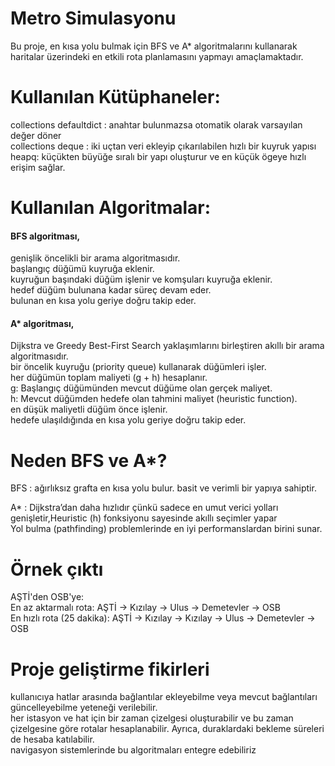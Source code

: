 # Metro Simulasyonu
Bu proje, en kısa yolu bulmak için BFS ve A* algoritmalarını kullanarak haritalar üzerindeki en etkili rota planlamasını yapmayı amaçlamaktadır.

# Kullanılan Kütüphaneler: 
collections defaultdict : anahtar bulunmazsa otomatik olarak varsayılan değer döner <br>
collections deque : iki uçtan veri ekleyip çıkarılabilen hızlı bir kuyruk yapısı <br>
heapq: küçükten büyüğe sıralı bir yapı oluşturur ve en küçük ögeye hızlı erişim sağlar. <br>

# Kullanılan Algoritmalar:

#### BFS algoritması,
genişlik öncelikli bir arama algoritmasıdır.<br>
başlangıç düğümü kuyruğa eklenir.<br>
kuyruğun başındaki düğüm işlenir ve komşuları kuyruğa eklenir.<br>
hedef düğüm bulunana kadar süreç devam eder.<br>
bulunan en kısa yolu geriye doğru takip eder.<br>

#### A* algoritması, 
Dijkstra ve Greedy Best-First Search yaklaşımlarını birleştiren akıllı bir arama algoritmasıdır.<br>
bir öncelik kuyruğu (priority queue) kullanarak düğümleri işler.<br>
her düğümün toplam maliyeti (g + h) hesaplanır.<br>
g: Başlangıç düğümünden mevcut düğüme olan gerçek maliyet.<br>
h: Mevcut düğümden hedefe olan tahmini maliyet (heuristic function).<br>
en düşük maliyetli düğüm önce işlenir.<br>
hedefe ulaşıldığında en kısa yolu geriye doğru takip eder.<br>

# Neden BFS ve A*?
BFS : ağırlıksız grafta en kısa yolu bulur. basit ve verimli bir yapıya sahiptir. <br>

A* : Dijkstra’dan daha hızlıdır çünkü sadece en umut verici yolları genişletir,Heuristic (h) fonksiyonu sayesinde akıllı seçimler yapar<br>
Yol bulma (pathfinding) problemlerinde en iyi performanslardan birini sunar.<br>

# Örnek çıktı
AŞTİ'den OSB'ye:<br>
En az aktarmalı rota: AŞTİ -> Kızılay -> Ulus -> Demetevler -> OSB<br>
En hızlı rota (25 dakika): AŞTİ -> Kızılay -> Kızılay -> Ulus -> Demetevler -> OSB<br>


# Proje geliştirme fikirleri 
kullanıcıya hatlar arasında bağlantılar ekleyebilme veya mevcut bağlantıları güncelleyebilme yeteneği verilebilir.<br>
her istasyon ve hat için bir zaman çizelgesi oluşturabilir ve bu zaman çizelgesine göre rotalar hesaplanabilir. Ayrıca, duraklardaki bekleme süreleri de hesaba katılabilir.<br>
navigasyon sistemlerinde bu algoritmaları entegre edebiliriz
